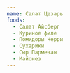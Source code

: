 ```yaml
---
name: Салат Цезарь
foods:
  - Салат Айсберг
  - Куриное филе
  - Помидоры Черри
  - Сухарики
  - Сыр Пармезан
  - Майонез
---
```

